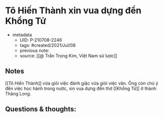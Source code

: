 # Tô Hiến Thành xin vua dựng đền Khổng Tử

- metadata
	- UID: P-210708-2246
	- tags: #created/2021/Jul/08
	- previous note: 
	- source: [[@ Trần Trọng Kim, Việt Nam sử lược]]

## Notes
[[Tô Hiến Thành]] vừa giỏi việc đánh giặc vừa giỏi việc văn. Ông còn chú ý đến việc học hành trong nước, xin vua dựng đền thờ [[Khổng Tử]] ở thành Thăng Long.
## Questions & thoughts:

